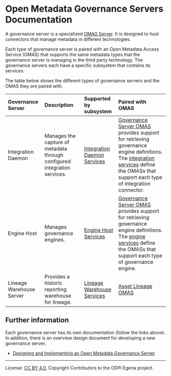 <!-- SPDX-License-Identifier: CC-BY-4.0 -->
<!-- Copyright Contributors to the ODPi Egeria project. -->

# Open Metadata Governance Servers Documentation

A governance server is a specialized [OMAG Server](https://egeria-project.org/concepts/omag-server).
It is designed to host connectors that manage metadata in different technologies.

Each type of governance server is paired with an Open Metadata Access Service (OMAS) that supports
the same metadata types that the governance server is managing in the third party technology.
The governance servers each have a specific subsystem that contains its services.

The table below shows the different types of governance servers and the OMAS they are paired with.

| Governance Server        | Description                                                              | Supported by subsystem                                        | Paired with OMAS                                                                                                                                                                                                                                           | 
|:-------------------------|:-------------------------------------------------------------------------|:--------------------------------------------------------------|:-----------------------------------------------------------------------------------------------------------------------------------------------------------------------------------------------------------------------------------------------------------| 
| Integration Daemon       | Manages the capture of metadata through configured integration services. | [Integration Daemon Services](../integration-daemon-services) | [Governance Server OMAS](../../access-services/governance-server) provides support for retrieving governance engine definitions.  The [integration services](../../integration-services) define the OMASs that support each type of integration connector. |
| Engine Host              | Manages governance engines.                                              | [Engine Host Services](../engine-host-services)               | [Governance Server OMAS](../../access-services/governance-server) provides support for retrieving governance engine definitions. The [engine services](../../engine-services) define the OMASs that support each type of governance engine.                |
| Lineage Warehouse Server | Provides a historic reporting warehouse for lineage.                     | [Lineage Warehouse Services](../lineage-warehouse-services)   | [Asset Lineage OMAS](../../access-services/asset-lineage)                                                                                                                                                                                                  | 

## Further information

Each governance server has its own documentation (follow the links above).  In addition, there is an
overview design document for developing a new governance server.

* [Designing and Implementing an Open Metadata Governance Server](design)


----
License: [CC BY 4.0](https://creativecommons.org/licenses/by/4.0/),
Copyright Contributors to the ODPi Egeria project.